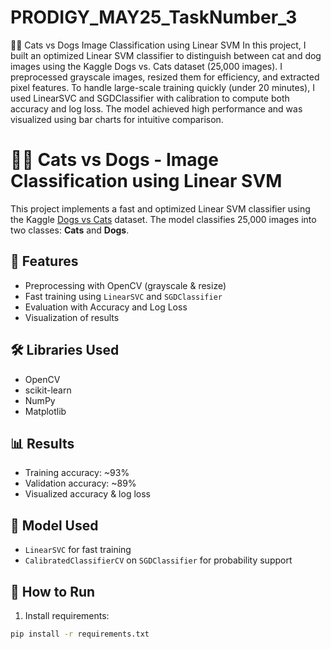 # PRODIGY_MAY25_TaskNumber_3
🐶🐱 Cats vs Dogs Image Classification using Linear SVM
In this project, I built an optimized Linear SVM classifier to distinguish between cat and dog images using the Kaggle Dogs vs. Cats dataset (25,000 images). I preprocessed grayscale images, resized them for efficiency, and extracted pixel features. To handle large-scale training quickly (under 20 minutes), I used LinearSVC and SGDClassifier with calibration to compute both accuracy and log loss. The model achieved high performance and was visualized using bar charts for intuitive comparison.


# 🐶🐱 Cats vs Dogs - Image Classification using Linear SVM

This project implements a fast and optimized Linear SVM classifier using the Kaggle [Dogs vs Cats](https://www.kaggle.com/c/dogs-vs-cats/data) dataset. The model classifies 25,000 images into two classes: **Cats** and **Dogs**.

## 📌 Features
- Preprocessing with OpenCV (grayscale & resize)
- Fast training using `LinearSVC` and `SGDClassifier`
- Evaluation with Accuracy and Log Loss
- Visualization of results

## 🛠️ Libraries Used
- OpenCV
- scikit-learn
- NumPy
- Matplotlib

## 📊 Results
- Training accuracy: ~93%
- Validation accuracy: ~89%
- Visualized accuracy & log loss

## 🧠 Model Used
- `LinearSVC` for fast training
- `CalibratedClassifierCV` on `SGDClassifier` for probability support

## 🚀 How to Run

1. Install requirements:

```bash
pip install -r requirements.txt
